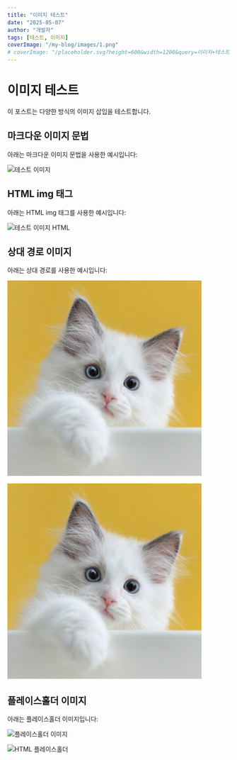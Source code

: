 ```yaml
---
title: "이미지 테스트"
date: "2025-05-07"
author: "개발자"
tags: [테스트, 이미지]
coverImage: "/my-blog/images/1.png"
# coverImage: "/placeholder.svg?height=600&width=1200&query=이미지+테스트"
---
```


# 이미지 테스트

이 포스트는 다양한 방식의 이미지 삽입을 테스트합니다.

## 마크다운 이미지 문법

아래는 마크다운 이미지 문법을 사용한 예시입니다:

![테스트 이미지](/my-blog/images/1.png)

## HTML img 태그

아래는 HTML img 태그를 사용한 예시입니다:

<img src="/my-blog/images/1.png" alt="테스트 이미지 HTML" />

## 상대 경로 이미지

아래는 상대 경로를 사용한 예시입니다:

![상대 경로 이미지](../../assets/images/first-post.png)

<img src="../../assets/images/first-post.png" alt="상대 경로 이미지 HTML" />

## 플레이스홀더 이미지

아래는 플레이스홀더 이미지입니다:

![플레이스홀더 이미지](/placeholder.svg?height=300&width=500&query=플레이스홀더+이미지)

<img src="/placeholder.svg?height=300&width=500&query=HTML+플레이스홀더" alt="HTML 플레이스홀더" />
